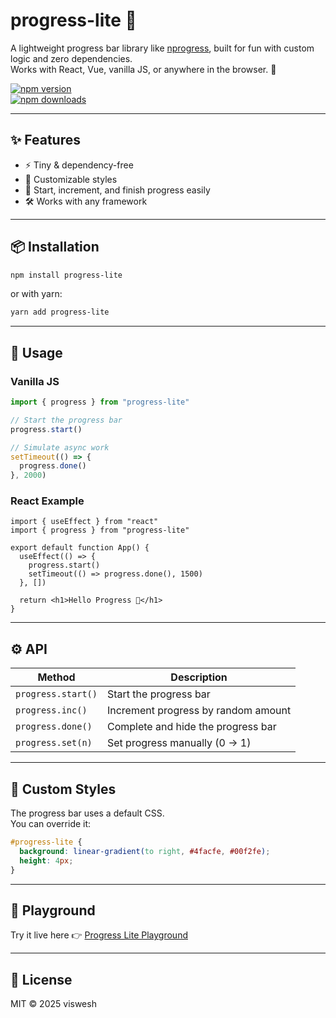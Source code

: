 # progress-lite 🚀

A lightweight progress bar library like [nprogress](https://github.com/rstacruz/nprogress), built for fun with custom logic and zero dependencies.  
Works with React, Vue, vanilla JS, or anywhere in the browser. 🎉

[![npm version](https://img.shields.io/npm/v/progress-lite.svg)](https://www.npmjs.com/package/progress-lite)  
[![npm downloads](https://img.shields.io/npm/dt/progress-lite.svg)](https://www.npmjs.com/package/progress-lite)

---

## ✨ Features
- ⚡ Tiny & dependency-free  
- 🎨 Customizable styles  
- 🔄 Start, increment, and finish progress easily  
- 🛠 Works with any framework  

---

## 📦 Installation

```bash
npm install progress-lite
```

or with yarn:

```bash
yarn add progress-lite
```

---

## 🚀 Usage

### Vanilla JS
```js
import { progress } from "progress-lite"

// Start the progress bar
progress.start()

// Simulate async work
setTimeout(() => {
  progress.done()
}, 2000)
```

### React Example
```tsx
import { useEffect } from "react"
import { progress } from "progress-lite"

export default function App() {
  useEffect(() => {
    progress.start()
    setTimeout(() => progress.done(), 1500)
  }, [])

  return <h1>Hello Progress 🚀</h1>
}
```

---

## ⚙️ API

| Method             | Description                          |
|--------------------|--------------------------------------|
| `progress.start()` | Start the progress bar               |
| `progress.inc()`   | Increment progress by random amount  |
| `progress.done()`  | Complete and hide the progress bar   |
| `progress.set(n)`  | Set progress manually (0 → 1)        |

---

## 🎨 Custom Styles
The progress bar uses a default CSS.  
You can override it:

```css
#progress-lite {
  background: linear-gradient(to right, #4facfe, #00f2fe);
  height: 4px;
}
```

---

## 🧪 Playground
Try it live here 👉 [Progress Lite Playground](https://progress-lite-27q4p8qty-visweshs-projects-41ca1c13.vercel.app/)

---

## 📝 License
MIT © 2025 viswesh
